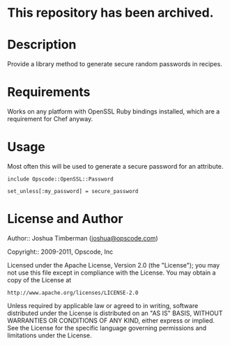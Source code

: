 # This repository has been archived.

Description
====

Provide a library method to generate secure random passwords in recipes.

Requirements
====

Works on any platform with OpenSSL Ruby bindings installed, which are a requirement for Chef anyway.

Usage
====

Most often this will be used to generate a secure password for an attribute.

    include Opscode::OpenSSL::Password

    set_unless[:my_password] = secure_password

License and Author
====

Author:: Joshua Timberman (<joshua@opscode.com>)

Copyright:: 2009-2011, Opscode, Inc

Licensed under the Apache License, Version 2.0 (the "License");
you may not use this file except in compliance with the License.
You may obtain a copy of the License at

    http://www.apache.org/licenses/LICENSE-2.0

Unless required by applicable law or agreed to in writing, software
distributed under the License is distributed on an "AS IS" BASIS,
WITHOUT WARRANTIES OR CONDITIONS OF ANY KIND, either express or implied.
See the License for the specific language governing permissions and
limitations under the License.
